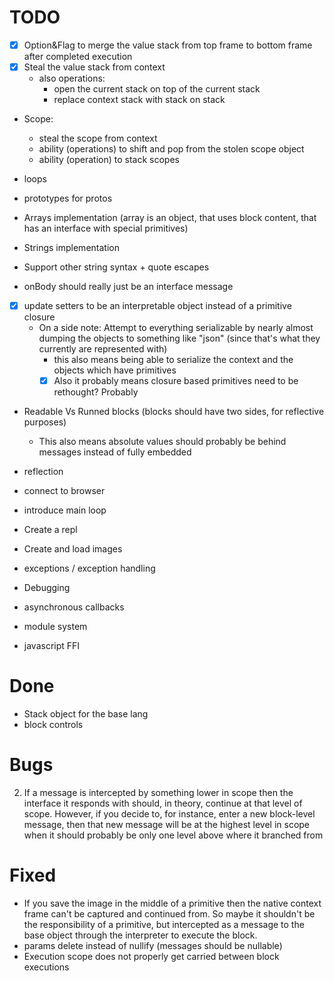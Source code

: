 
# TODO
- [x] Option&Flag to merge the value stack from top frame to bottom frame after completed execution
- [x] Steal the value stack from context
    - also operations:
        - open the current stack on top of the current stack
        - replace context stack with stack on stack 
- Scope:
    - steal the scope from context
    - ability (operations) to shift and pop from the stolen scope object
    - ability (operation) to stack scopes
- loops
- prototypes for protos
- Arrays implementation (array is an object, that uses block content, that has an interface with special primitives)
- Strings implementation
- Support other string syntax + quote escapes

- onBody should really just be an interface message
- [x] update setters to be an interpretable object instead of a primitive closure
    - On a side note: Attempt to everything serializable by nearly almost dumping the objects to something like "json" (since that's what they currently are represented with)
        - this also means being able to serialize the context and the objects which have primitives
        - [x] Also it probably means closure based primitives need to be rethought? Probably

- Readable Vs Runned blocks (blocks should have two sides, for reflective purposes)
    - This also means absolute values should probably be behind messages instead of fully embedded

- reflection

- connect to browser
- introduce main loop
- Create a repl
- Create and load images
- exceptions / exception handling
- Debugging


- asynchronous callbacks
- module system
- javascript FFI

# Done
- Stack object for the base lang
- block controls

# Bugs
2. If a message is intercepted by something lower in scope then the interface it responds with should, in theory, continue at that level of scope. However, if you decide to, for instance, enter a new block-level message, then that new message will be at the highest level in scope when it should probably be only one level above where it branched from

# Fixed
- If you save the image in the middle of a primitive then the native context frame can't be captured and continued from. So maybe it shouldn't be the responsibility of a primitive, but intercepted as a message to the base object through the interpreter to execute the block.
- params delete instead of nullify (messages should be nullable)
- Execution scope does not properly get carried between block executions